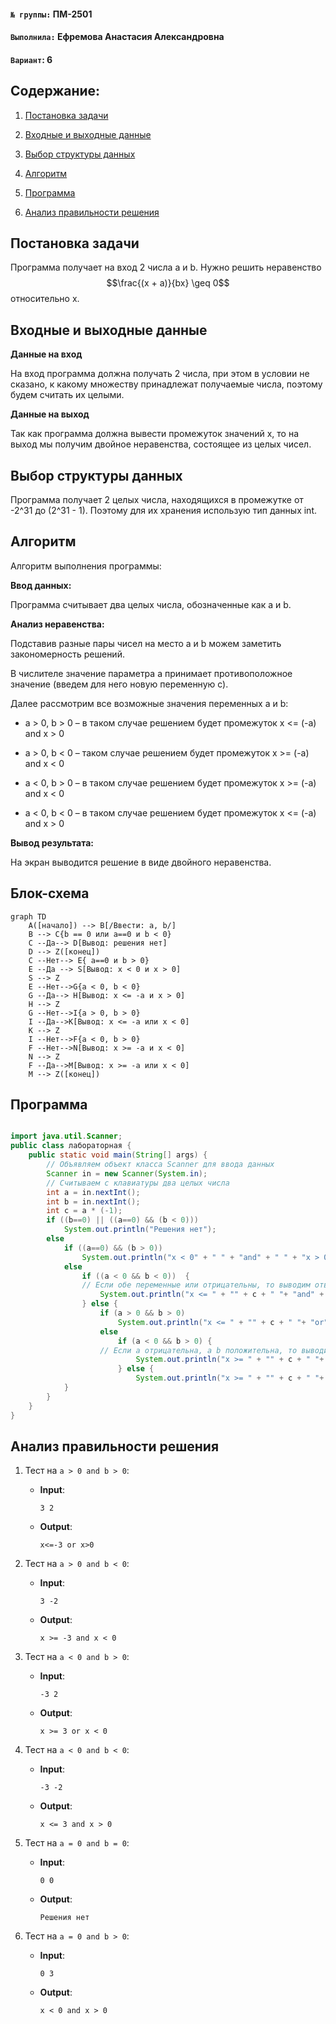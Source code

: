 #### `№ группы:` ПМ-2501



#### `Выполнила:` Ефремова Анастасия Александровна



#### `Вариант`: 6



## Cодержание:

1. [Постановка задачи](#постановка-задачи)

2. [Входные и выходные данные](#входные-и-выходные-данные)

3. [Выбор структуры данных](#входные-и-выходные-данные)

4. [Алгоритм](#алгоритм)

5. [Программа](#программа)

6. [Анализ правильности решения](#анализ-правильности-решения)



## Постановка задачи

Программа получает на вход 2 числа а и b. Нужно решить неравенство $$\frac{(х + а)}{bx} \geq 0$$ относительно х.



## Входные и выходные данные

**Данные на вход**

На вход программа должна получать 2 числа, при этом в условии не сказано, к какому множеству принадлежат получаемые числа, поэтому будем считать их целыми.

**Данные на выход**

Так как программа должна вывести промежуток значений х, то на выход мы получим двойное неравенства, состоящее из целых чисел.



## Выбор структуры данных

Программа получает 2 целых числа, находящихся в промежутке от -2^31 до (2^31 - 1). Поэтому для их хранения использую тип данных int.



## Алгоритм

Алгоритм выполнения программы:



**Ввод данных:**

Программа считывает два целых числа, обозначенные как а и b.



**Анализ неравенства:**

Подставив разные пары чисел на место а и b можем заметить закономерность решений. 

В числителе значение параметра а принимает противоположное значение (введем для него новую переменную с). 

  

Далее рассмотрим все возможные значения переменных а и b:

- a > 0, b > 0 – в таком случае решением будет промежуток x <= (-a) and x > 0

- a > 0, b < 0 – таком случае решением будет промежуток x >= (-a) and x < 0

- a < 0, b > 0 – в таком случае решением будет промежуток x >= (-a) and x < 0

- a < 0, b < 0 – в таком случае решением будет промежуток x <= (-a) and x > 0



**Вывод результата:**

На экран выводится решение в виде двойного неравенства.



## Блок-схема
```mermaid
graph TD
    A([начало]) --> B[/Ввести: a, b/]
    B --> C{b == 0 или a==0 и b < 0}
    C --Да--> D[Вывод: решения нет]
    D --> Z([конец])
    C --Нет--> E{ a==0 и b > 0}
    E --Да --> S[Вывод: x < 0 и x > 0]
    S --> Z
    E --Нет-->G{a < 0, b < 0}
    G --Да--> H[Вывод: x <= -a и x > 0]
    H --> Z
    G --Нет-->I{a > 0, b > 0}
    I --Да-->K[Вывод: x <= -a или x < 0]
    K --> Z
    I --Нет-->F{a < 0, b > 0}
    F --Нет-->N[Вывод: x >= -a и x < 0]
    N --> Z
    F --Да-->M[Вывод: x >= -a или x < 0]
    M --> Z([конец])
```


## Программа

```java

import java.util.Scanner;
public class лабораторная {
    public static void main(String[] args) {
        // Объявляем объект класса Scanner для ввода данных
        Scanner in = new Scanner(System.in);
        // Считываем с клавиатуры два целых числа
        int a = in.nextInt();
        int b = in.nextInt();
        int c = a * (-1);
        if ((b==0) || ((a==0) && (b < 0)))
            System.out.println("Решения нет");
        else
            if ((a==0) && (b > 0))
                System.out.println("x < 0" + " " + "and" + " " + "x > 0");
            else
                if ((a < 0 && b < 0))  {
                // Если обе переменные или отрицательны, то выводим ответ по схеме выше
                    System.out.println("x <= " + "" + c + " "+ "and" + " "  + "x > 0");
                } else {
                    if (a > 0 && b > 0)
                        System.out.println("x <= " + "" + c + " "+ "or" + " "  + "x > 0");
                    else
                        if (a < 0 && b > 0) {
                    // Если а отрицательна, а b положительна, то выводим ответ по схеме выше
                            System.out.println("x >= " + "" + c + " "+ "or" + " "  + "x < 0");
                        } else {
                            System.out.println("x >= " + "" + c + " "+ "and" + " "  + "x < 0");
            }
        }
    }
}
```



## Анализ правильности решения

1. Тест на `a > 0 and b > 0`:

    - **Input**:
        ```
        3 2
        ```

    - **Output**:
        ```
        x<=-3 or x>0
        ```

2. Тест на `a > 0 and b < 0`:

    - **Input**:
        ```
        3 -2
        ```

    - **Output**:
        ```
        x >= -3 and x < 0
        ```

3. Тест на `a < 0 and b > 0`:

    - **Input**:
        ```
        -3 2
        ```

    - **Output**:
        ```
        x >= 3 or x < 0
        ```

4. Тест на `a < 0 and b < 0`:

    - **Input**:
        ```
        -3 -2
        ```

    - **Output**:
        ```
        x <= 3 and x > 0
        ```
5. Тест на `a = 0 and b = 0`:

    - **Input**:
        ```
        0 0
        ```

    - **Output**:
        ```
        Решения нет
        ```
6. Тест на `a = 0 and b > 0`:

    - **Input**:
        ```
        0 3
        ```

    - **Output**:
        ```
        x < 0 and x > 0
